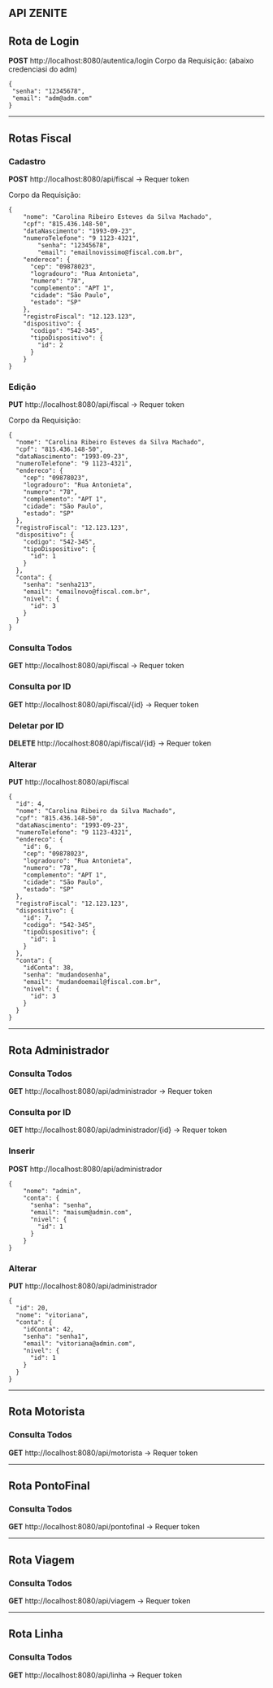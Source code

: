 ## API ZENITE

## Rota de Login

**POST** http://localhost:8080/autentica/login
Corpo da Requisição: 
(abaixo credenciasi do adm)

```
{
 "senha": "12345678",
 "email": "adm@adm.com"
}
```

---

## Rotas Fiscal

### Cadastro 
**POST** http://localhost:8080/api/fiscal
-> Requer token

Corpo da Requisição:

```
{
    "nome": "Carolina Ribeiro Esteves da Silva Machado",
    "cpf": "815.436.148-50",
    "dataNascimento": "1993-09-23",
    "numeroTelefone": "9 1123-4321",
		"senha": "12345678",
		"email": "emailnovissimo@fiscal.com.br",
    "endereco": {
      "cep": "09878023",
      "logradouro": "Rua Antonieta",
      "numero": "78",
      "complemento": "APT 1",
      "cidade": "São Paulo",
      "estado": "SP"
    },	
    "registroFiscal": "12.123.123",
    "dispositivo": {
      "codigo": "542-345",
      "tipoDispositivo": {
        "id": 2
      }
    }
}
```

### Edição 
**PUT** http://localhost:8080/api/fiscal
-> Requer token

Corpo da Requisição:

```
{
  "nome": "Carolina Ribeiro Esteves da Silva Machado",
  "cpf": "815.436.148-50",
  "dataNascimento": "1993-09-23",
  "numeroTelefone": "9 1123-4321",
  "endereco": {
    "cep": "09878023",
    "logradouro": "Rua Antonieta",
    "numero": "78",
    "complemento": "APT 1",
    "cidade": "São Paulo",
    "estado": "SP"
  },
  "registroFiscal": "12.123.123",
  "dispositivo": {
    "codigo": "542-345",
    "tipoDispositivo": {
      "id": 1
    }
  },
  "conta": {
    "senha": "senha213",
    "email": "emailnovo@fiscal.com.br",
    "nivel": {
      "id": 3
    }
  }
}
```

### Consulta Todos 
**GET** http://localhost:8080/api/fiscal
-> Requer token

### Consulta por ID
**GET** http://localhost:8080/api/fiscal/{id}
-> Requer token

### Deletar por ID
**DELETE** http://localhost:8080/api/fiscal/{id}
-> Requer token


### Alterar 
**PUT** http://localhost:8080/api/fiscal
```
{
  "id": 4,
  "nome": "Carolina Ribeiro da Silva Machado",
  "cpf": "815.436.148-50",
  "dataNascimento": "1993-09-23",
  "numeroTelefone": "9 1123-4321",
  "endereco": {
    "id": 6,
    "cep": "09878023",
    "logradouro": "Rua Antonieta",
    "numero": "78",
    "complemento": "APT 1",
    "cidade": "São Paulo",
    "estado": "SP"
  },
  "registroFiscal": "12.123.123",
  "dispositivo": {
    "id": 7,
    "codigo": "542-345",
    "tipoDispositivo": {
      "id": 1
    }
  },
  "conta": {
    "idConta": 38,
    "senha": "mudandosenha",
    "email": "mudandoemail@fiscal.com.br",
    "nivel": {
      "id": 3
    }
  }
}
```
---

## Rota Administrador

### Consulta Todos 
**GET** http://localhost:8080/api/administrador
-> Requer token

### Consulta por ID
**GET** http://localhost:8080/api/administrador/{id}
-> Requer token

### Inserir 
**POST** http://localhost:8080/api/administrador
```
{
    "nome": "admin",
    "conta": {
      "senha": "senha",
      "email": "maisum@admin.com",
      "nivel": {
        "id": 1
      }
    }
}
```

### Alterar 
**PUT** http://localhost:8080/api/administrador
```
{
  "id": 20,
  "nome": "vitoriana",
  "conta": {
    "idConta": 42,
    "senha": "senha1",
    "email": "vitoriana@admin.com",
    "nivel": {
      "id": 1
    }
  }
}
```

---

## Rota Motorista

### Consulta Todos 
**GET** http://localhost:8080/api/motorista
-> Requer token

---

## Rota PontoFinal

### Consulta Todos 
**GET** http://localhost:8080/api/pontofinal
-> Requer token

---

## Rota Viagem

### Consulta Todos 
**GET** http://localhost:8080/api/viagem
-> Requer token

---

## Rota Linha

### Consulta Todos 
**GET** http://localhost:8080/api/linha
-> Requer token


